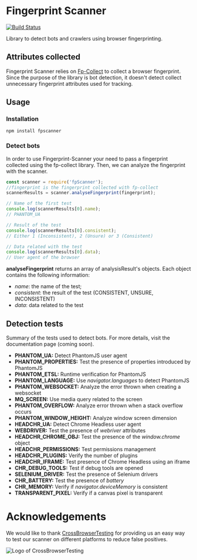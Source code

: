 # Fingerprint Scanner
[![Build Status](https://travis-ci.org/antoinevastel/fpscanner.svg?branch=master)](https://travis-ci.org/antoinevastel/fpscanner)

Library to detect bots and crawlers using browser fingerprinting.

## Attributes collected
Fingerprint Scanner relies on [Fp-Collect](https://github.com/antoinevastel/fp-collect) to collect a browser fingerprint.
Since the purpose of the library is bot detection, it doesn't detect collect 
unnecessary fingerprint attributes used for tracking.

## Usage

### Installation

```
npm install fpscanner

```

### Detect bots

In order to use Fingerprint-Scanner your need to pass a fingerprint
collected using the fp-collect library.
Then, we can analyze the fingerprint with the scanner.

```js
const scanner = require('fpScanner');
//fingerprint is the fingerprint collected with fp-collect
scannerResults = scanner.analyseFingerprint(fingerprint);

// Name of the first test
console.log(scannerResults[0].name); 
// PHANTOM_UA

// Result of the test
console.log(scannerResults[0].consistent);
// Either 1 (Inconsistent), 2 (Unsure) or 3 (Consistent)

// Data related with the test
console.log(scannerResults[0].data);
// User agent of the browser
```

**analyseFingerprint** returns an array of analysisResult's objects.
Each object contains the following information:
- *name*: the name of the test;
- *consistent*: the result of the test (CONSISTENT, UNSURE, INCONSISTENT)
- *data*: data related to the test

## Detection tests

Summary of the tests used to detect bots. For more details, visit 
the documentation page (coming soon).

- **PHANTOM_UA:** Detect PhantomJS user agent
- **PHANTOM_PROPERTIES:** Test the presence of properties introduced by PhantomJS 
- **PHANTOM_ETSL:** Runtime verification for PhantomJS
- **PHANTOM_LANGUAGE:** Use *navigator.languages* to detect PhantomJS
- **PHANTOM_WEBSOCKET:** Analyze the error thrown when creating a websocket
- **MQ_SCREEN:** Use media query related to the screen
- **PHANTOM_OVERFLOW:** Analyze error thrown when a stack overflow occurs
- **PHANTOM_WINDOW_HEIGHT:** Analyze window screen dimension
- **HEADCHR_UA:** Detect Chrome Headless user agent
- **WEBDRIVER:** Test the presence of *webriver* attributes
- **HEADCHR_CHROME_OBJ:** Test the presence of the *window.chrome* object
- **HEADCHR_PERMISSIONS:** Test permissions management
- **HEADCHR_PLUGINS:** Verify the number of plugins
- **HEADCHR_IFRAME:** Test presence of Chrome Headless using an iframe
- **CHR_DEBUG_TOOLS:** Test if debug tools are opened
- **SELENIUM_DRIVER:** Test the presence of Selenium drivers
- **CHR_BATTERY:** Test the presence of *battery*
- **CHR_MEMORY:** Verify if *navigator.deviceMemory* is consistent
- **TRANSPARENT_PIXEL:** Verify if a canvas pixel is transparent

# Acknowledgements
We would like to thank [CrossBrowserTesting](https://crossbrowsertesting.com) for providing us an easy way to test our scanner on different platforms to reduce false positives.

![Logo of CrossBrowserTesting](https://seeklogo.com/images/C/cross-browser-testing-logo-300E2AF44B-seeklogo.com.png)
